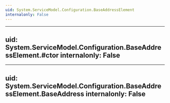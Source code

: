 ```yaml
---
uid: System.ServiceModel.Configuration.BaseAddressElement
internalonly: False
---
```


---
uid: System.ServiceModel.Configuration.BaseAddressElement.#ctor
internalonly: False
---

---
uid: System.ServiceModel.Configuration.BaseAddressElement.BaseAddress
internalonly: False
---
